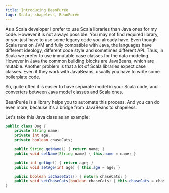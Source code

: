 ```yaml
---
title: Introducing BeanPurée
tags: Scala, shapeless, BeanPurée
---
```


As a Scala developer I prefer to use Scala libraries than Java ones for my
code.  However it is not always possible.  You may not find required library,
or you just have to use some legacy code you already have.  Even though Scala
runs on JVM and fully compatible with Java, the languages have different
ideology, different code style and sometimes different API.  Thus, in Scala we
prefer to use immutable case classes for the data modeling.  However in Java
the common building blocks are JavaBeans, which are mutable.  Another problem
is that a lot of Scala libraries expect case classes.  Even if they work with
JavaBeans, usually you have to write some boilerplate code.

So, quite often it is easier to have separate model in your Scala code, and
converters between Java model classes and Scala ones.

BeanPurée is a library helps you to automate this process.  And you can do even
more, because it's a bridge from JavaBeans to shapeless.

<!--more-->

Let's take this Java class as an example:

```Java
public class Dog {
    private String name;
    private int age;
    private boolean chaseCats;

    public String getName() { return name; }
    public void setName(String name) { this.name = name; }

    public int getAge() { return age; }
    public void setAge(int age) { this.age = age; }

    public boolean isChaseCats() { return chaseCats; }
    public void setChaseCats(boolean chaseCats) { this.chaseCats = chaseCats; }
}
```


